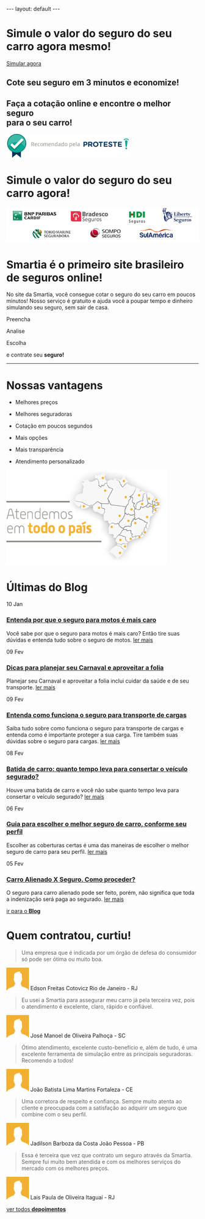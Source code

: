 \-\-\- layout: default ---

Simule o valor do seguro do seu carro agora mesmo!
==================================================

[Simular agora](#)

Cote seu seguro em **3 minutos** e **economize!**
-------------------------------------------------

[](seguradoras)

Faça a cotação online e encontre o melhor seguro  
para o seu carro!
--------------------------------------------------------------------

![](/resources/v3/images/landing-pages/proteste/proteste_bar.png)

Simule o valor do **seguro do seu carro agora!**
================================================

![Seguradoras parceiras da Smartia](/resources/v3/images/home/seguradoras/seguradoras-parceiras-home.png)  

Smartia é o **primeiro site brasileiro** de **seguros online!**
===============================================================

No site da Smartia, você consegue cotar o seguro do seu carro em poucos minutos! Nosso serviço é gratuito e ajuda você a poupar tempo e dinheiro simulando seu seguro, sem sair de casa.

Preencha

Analise

Escolha

e contrate seu **seguro!**

* * *

Nossas **vantagens**
====================

*   Melhores preços
*   Melhores seguradoras
*   Cotação em poucos segundos

*   Mais opções
*   Mais transparência
*   Atendimento personalizado

![Atendemos em todo o paÃ­s](/resources/v3/images/home/mapa-cobertura.png)

Últimas do **Blog**
===================

10 Jan

### [Entenda por que o seguro para motos é mais caro](https://www.smartia.com.br/blog/2018/02/10/entenda-por-que-o-seguro-para-motos-e-mais-caro/)

Você sabe por que o seguro para motos é mais caro? Então tire suas dúvidas e entenda tudo sobre o seguro de motos. [ler mais](https://www.smartia.com.br/blog/2018/02/10/entenda-por-que-o-seguro-para-motos-e-mais-caro/)

09 Fev

### [Dicas para planejar seu Carnaval e aproveitar a folia](https://www.smartia.com.br/blog/2018/02/09/dicas-para-planejar-seu-carnaval-e-aproveitar-folia/)

Planejar seu Carnaval e aproveitar a folia inclui cuidar da saúde e de seu transporte. [ler mais](https://www.smartia.com.br/blog/2018/02/09/dicas-para-planejar-seu-carnaval-e-aproveitar-folia/)

09 Fev

### [Entenda como funciona o seguro para transporte de cargas](https://www.smartia.com.br/blog/2018/02/09/entenda-o-seguro-para-transporte-de-cargas/)

Saiba tudo sobre como funciona o seguro para transporte de cargas e entenda como é importante proteger a sua carga. Tire também suas dúvidas sobre o seguro para cargas. [ler mais](https://www.smartia.com.br/blog/2018/02/09/entenda-o-seguro-para-transporte-de-cargas/)

08 Fev

### [Batida de carro: quanto tempo leva para consertar o veículo segurado?](https://www.smartia.com.br/blog/2018/02/08/batida-de-carro-quanto-tempo-leva-para-consertar-o-veiculo-segurado/)

Houve uma batida de carro e você não sabe quanto tempo leva para consertar o veículo segurado? [ler mais](https://www.smartia.com.br/blog/2018/02/08/batida-de-carro-quanto-tempo-leva-para-consertar-o-veiculo-segurado/)

06 Fev

### [Guia para escolher o melhor seguro de carro, conforme seu perfil](https://www.smartia.com.br/blog/2018/02/06/guia-para-escolher-o-melhor-seguro-de-carro-conforme-seu-perfil/)

Escolher as coberturas certas é uma das maneiras de escolher o melhor seguro de carro para seu perfil. [ler mais](https://www.smartia.com.br/blog/2018/02/06/guia-para-escolher-o-melhor-seguro-de-carro-conforme-seu-perfil/)

05 Fev

### [Carro Alienado X Seguro. Como proceder?](https://www.smartia.com.br/blog/2018/02/05/carro-alienado-x-seguro-como-proceder/)

O seguro para carro alienado pode ser feito, porém, não significa que toda a indenização será paga ao segurado. [ler mais](https://www.smartia.com.br/blog/2018/02/05/carro-alienado-x-seguro-como-proceder/)

[ir para o **Blog**](blog)

Quem contratou, **curtiu!**
===========================

> Uma empresa que é indicada por um órgão de defesa do consumidor só pode ser ótima ou muito boa.

![Viviane Alves dos Santos](/resources/v3/images/home/depoimentos/sem-foto.png) Edson Freitas Cotovicz Rio de Janeiro - RJ

> Eu usei a Smartia para assegurar meu carro já pela terceira vez, pois o atendimento é excelente, claro, rápido e confiável.

![Eliane Alvarez](/resources/v3/images/home/depoimentos/sem-foto.png) José Manoel de Oliveira Palhoça - SC

> Ótimo atendimento, excelente custo-benefício e, além de tudo, é uma excelente ferramenta de simulação entre as principais seguradoras. Recomendo a todos!

![Edson Anversa Ricobom](/resources/v3/images/home/depoimentos/sem-foto.png) João Batista Lima Martins Fortaleza - CE

> Uma corretora de respeito e confiança. Sempre muito atenta ao cliente e preocupada com a satisfação ao adquirir um seguro que combine com o seu perfil.

![Marcos Barreto da Silva](/resources/v3/images/home/depoimentos/sem-foto.png) Jadilson Barboza da Costa João Pessoa - PB

> Essa é terceira que vez que contrato um seguro através da Smartia. Sempre fui muito bem atendida e com os melhores serviços do mercado com os melhores preços.

![Walfredo dos Santos](/resources/v3/images/home/depoimentos/sem-foto.png) Lais Paula de Oliveira Itaguaí - RJ

[ver todos **depoimentos**](depoimentos)
